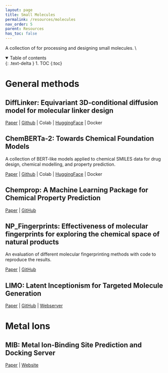```yaml
---
layout: page
title: Small Molecules
permalink: /resources/molecules
nav_order: 5
parent: Resources
has_toc: false
---
```


A collection of for processing and designing small molecules. \

<details open markdown="block">
  <summary>
    Table of contents
  </summary>
  {: .text-delta }
1. TOC
{:toc}
</details>

# General methods

## DiffLinker: Equivariant 3D-conditional diffusion model for molecular linker design

[Paper](https://www.nature.com/articles/s42256-024-00815-9) | [Github](https://github.com/igashov/DiffLinker) | Colab | [HuggingFace](https://huggingface.co/spaces/igashov/DiffLinker) | Docker

## ChemBERTa-2: Towards Chemical Foundation Models

A collection of BERT-like models applied to chemical SMILES data for drug design, chemical modelling, and property prediction.

[Paper](https://arxiv.org/abs/2209.01712) | [Github](https://github.com/seyonechithrananda/bert-loves-chemistry) | Colab | [HuggingFace](https://huggingface.co/seyonec) | Docker

## Chemprop: A Machine Learning Package for Chemical Property Prediction

[Paper](https://pubs.acs.org/doi/full/10.1021/acs.jcim.3c01250) | [GitHub](https://github.com/chemprop/chemprop)

## NP_Fingerprints: Effectiveness of molecular fingerprints for exploring the chemical space of natural products

An evaluation of different molecular fingerprinting methods with code to reproduce the results.

[Paper](https://link.springer.com/article/10.1186/s13321-024-00830-3) | [GitHub](https://github.com/dahvida/NP_Fingerprints)

## LIMO: Latent Inceptionism for Targeted Molecule Generation

[Paper](https://arxiv.org/pdf/2206.09010.pdf) | [GitHub](https://github.com/Rose-STL-Lab/LIMO) | [Webserver](https://www.limo-aimd.com/)

# Metal Ions

## MIB: Metal Ion-Binding Site Prediction and Docking Server

[Paper](https://pubs.acs.org/doi/10.1021/acs.jcim.6b00407) | [Website](https://bioinfo.cmu.edu.tw/MIB/)